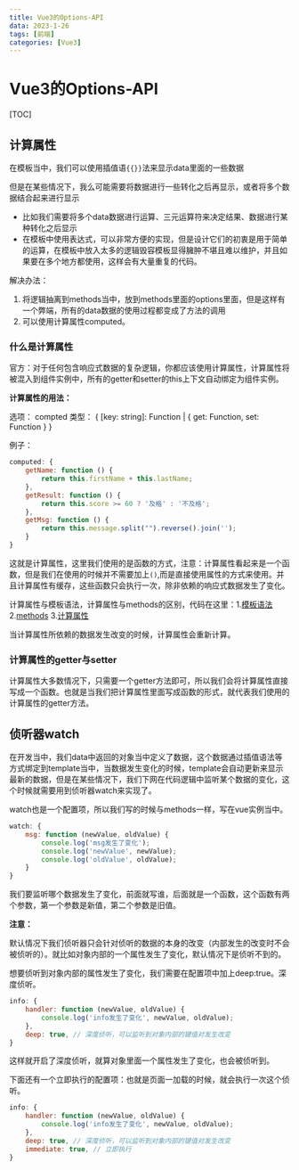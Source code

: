```yaml
---
title: Vue3的Options-API
data: 2023-1-26
tags: [前端]
categories: [Vue3]
---
```


# Vue3的Options-API


[TOC]

## 计算属性

在模板当中，我们可以使用插值语`{{}}`法来显示data里面的一些数据

但是在某些情况下，我么可能需要将数据进行一些转化之后再显示，或者将多个数据结合起来进行显示

- 比如我们需要将多个data数据进行运算、三元运算符来决定结果、数据进行某种转化之后显示
- 在模板中使用表达式，可以非常方便的实现，但是设计它们的初衷是用于简单的运算，在模板中放入太多的逻辑毁容模板显得臃肿不堪且难以维护，并且如果要在多个地方都使用，这样会有大量重复的代码。

解决办法：

1. 将逻辑抽离到methods当中，放到methods里面的options里面，但是这样有一个弊端，所有的data数据的使用过程都变成了方法的调用
2. 可以使用计算属性computed。

### 什么是计算属性

官方：对于任何包含响应式数据的复杂逻辑，你都应该使用计算属性，计算属性将被混入到组件实例中，所有的getter和setter的this上下文自动绑定为组件实例。

**计算属性的用法：**

选项： compted
类型： { [key: string]: Function | { get: Function, set: Function } }

例子：

```js
computed: {
    getName: function () {
        return this.firstName + this.lastName;
    },
    getResult: function () {
        return this.score >= 60 ? '及格' : '不及格';
    },
    getMsg: function () {
        return this.message.split("").reverse().join('');
    }
}
```

这就是计算属性，这里我们使用的是函数的方式，注意：计算属性看起来是一个函数，但是我们在使用的时候并不需要加上`()`,而是直接使用属性的方式来使用。并且计算属性有缓存，这些函数只会执行一次，除非依赖的响应式数据发生了变化。

计算属性与模板语法，计算属性与methods的区别，代码在这里：1.[模板语法](https://github.com/zml212/vue3_learn/blob/master/learn_vue3/06_%E8%AE%A1%E7%AE%97%E5%B1%9E%E6%80%A7/01_%E4%B8%89%E4%B8%AA%E6%A1%88%E4%BE%8B%E7%9A%84%E5%AE%9E%E7%8E%B0_%E6%8F%92%E5%80%BC%E8%AF%AD%E6%B3%95.html)    2.[methods](https://github.com/zml212/vue3_learn/blob/master/learn_vue3/06_%E8%AE%A1%E7%AE%97%E5%B1%9E%E6%80%A7/02_%E4%B8%89%E4%B8%AA%E6%A1%88%E4%BE%8B%E7%9A%84%E5%AE%9E%E7%8E%B0_methods.html)   3.[计算属性](https://github.com/zml212/vue3_learn/blob/master/learn_vue3/06_%E8%AE%A1%E7%AE%97%E5%B1%9E%E6%80%A7/03_%E4%B8%89%E4%B8%AA%E6%A1%88%E4%BE%8B%E7%9A%84%E5%AE%9E%E7%8E%B0_computed.html)

当计算属性所依赖的数据发生改变的时候，计算属性会重新计算。

### 计算属性的getter与setter

计算属性大多数情况下，只需要一个getter方法即可，所以我们会将计算属性直接写成一个函数。也就是当我们把计算属性里面写成函数的形式，就代表我们使用的计算属性的getter方法。

## 侦听器watch

在开发当中，我们data中返回的对象当中定义了数据，这个数据通过插值语法等方式绑定到template当中，当数据发生变化的时候，template会自动更新来显示最新的数据，但是在某些情况下，我们下网在代码逻辑中监听某个数据的变化，这个时候就需要用到侦听器watch来实现了。

watch也是一个配置项，所以我们写的时候与methods一样，写在vue实例当中。

```js
watch: {
    msg: function (newValue, oldValue) {
        console.log('msg发生了变化');
        console.log('newValue', newValue);
        console.log('oldValue', oldValue);
    }
}
```

我们要监听哪个数据发生了变化，前面就写谁，后面就是一个函数，这个函数有两个参数，第一个参数是新值，第二个参数是旧值。

**注意：**

默认情况下我们侦听器只会针对侦听的数据的本身的改变（内部发生的改变时不会被侦听的）。就比如对象内部的一个属性发生了变化，默认情况下是侦听不到的。

想要侦听到对象内部的属性发生了变化，我们需要在配置项中加上deep:true。深度侦听。

```js
info: {
    handler: function (newValue, oldValue) {
        console.log('info发生了变化', newValue, oldValue);
    },
    deep: true, // 深度侦听，可以监听到对象内部的键值对发生改变
}
```

这样就开启了深度侦听，就算对象里面一个属性发生了变化，也会被侦听到。

下面还有一个立即执行的配置项：也就是页面一加载的时候，就会执行一次这个侦听。

```js
info: {
    handler: function (newValue, oldValue) {
        console.log('info发生了变化', newValue, oldValue);
    },
    deep: true, // 深度侦听，可以监听到对象内部的键值对发生改变
    immediate: true, // 立即执行
}
```

